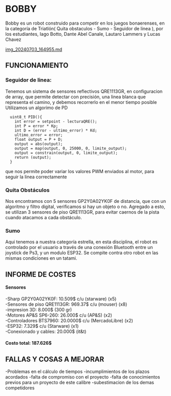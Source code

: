 # BOBBY
Bobby es un robot construido para competir en los juegos bonaerenses, en la categoría de Triatlón( Quita obstaculos - Sumo - Seguidor de linea ), por los estudiantes, Iago Botto, Dante Abel Canale, Lautaro Lammers y Lucas Chavez

[img_20240703_164955.md](https://github.com/user-attachments/files/17923314/img_20240703_164955.md)

## FUNCIONAMIENTO

### Seguidor de linea:
  Tenemos un sistema de sensores reflectivos QRE1113GR, en configuracion de array, que permite detectar con precisión, una linea blanca que representa el camino, y debemos recorrerlo en el menor tiempo posible
Utilizamos un algorimo de PD
~~~
  uint8_t PID(){
    int error = setpoint - lecturaQRE();
    int P = error * Kp;
    int D = (error - ultimo_error) * Kd;
    ultimo_error = error;
    float output = P + D;
    output = abs(output);
    output = map(output, 0, 25000, 0, limite_output);
    output = constrain(output, 0, limite_output);
    return (output);
  }
~~~
que nos permite poder variar los valores PWM enviados al motor, para seguir la linea correctamente

### Quita Obstáculos
  Nos encontramos con 5 sensores GP2Y0A02YK0F de distancia, que con un algoritmo y filtro digital, verificamos si hay un objeto o no. Agregado a esto, se utilizan 3 sensores de piso QRE1113GR, para evitar caernos de la pista
cuando atacamos a cada obstáculo.

### Sumo
  Aqui tenemos a nuestra categoría estrella, en esta disciplina, el robot es controlado por el usuario a través de una conexión Bluetooth entre un joystick de Ps3, y un modulo ESP32. Se compite contra otro robot en las mismas condiciones en un tatami.

## INFORME DE COSTES
#### Sensores
  -Sharp GP2Y0A02YK0F: 10.509$ c/u (starware)  (x5)    
  -Sensores de piso QRE1113GR: 969.37$ c/u (mouser)  (x8)    
  -impresion 3D: 8.000$ (300 gr)    
  -Motores AP&S SP6-260: 26.000$ c/u (AP&S)  (x2)    
  -Controladores BTS7960: 20.0000$ c/u (MercadoLibre)  (x2)    
  -ESP32: 7.329$ c/u (Starware)   (x1)    
  -Conexionado y cables: 20.000$ (it&t)    
#### Costo total: 187.626$
## FALLAS Y COSAS A MEJORAR
  -Problemas en el cálculo de tiempos
  -incumplimientos de los plazos acordados
  -falta de compromiso con el proyecto
  -falta de conocimientos previos para un proyecto de este calibre
  -subestimacion de los demas competidores
  
  
